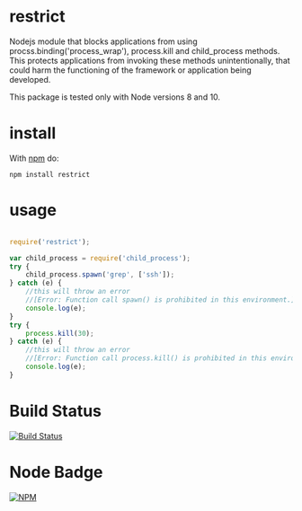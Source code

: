 # restrict

Nodejs module that blocks applications from using procss.binding('process_wrap'), process.kill and child_process methods.
This protects applications from invoking these methods unintentionally, that could harm the functioning of the framework or application being developed.

This package is tested only with Node versions 8 and 10.

# install

With [npm](http://npmjs.org) do:

```
npm install restrict
```

# usage
```js

require('restrict');

var child_process = require('child_process');
try {
    child_process.spawn('grep', ['ssh']);
} catch (e) {
    //this will throw an error
    //[Error: Function call spawn() is prohibited in this environment.]
    console.log(e);
}
try {
    process.kill(30);
} catch (e) {
    //this will throw an error
    //[Error: Function call process.kill() is prohibited in this environment.]
    console.log(e);
}
```
# Build Status

[![Build Status](https://secure.travis-ci.org/yahoo/node-restrict.png?branch=master)](http://travis-ci.org/yahoo/node-restrict)

# Node Badge

[![NPM](https://nodei.co/npm/restrict.png)](https://nodei.co/npm/restrict/)
